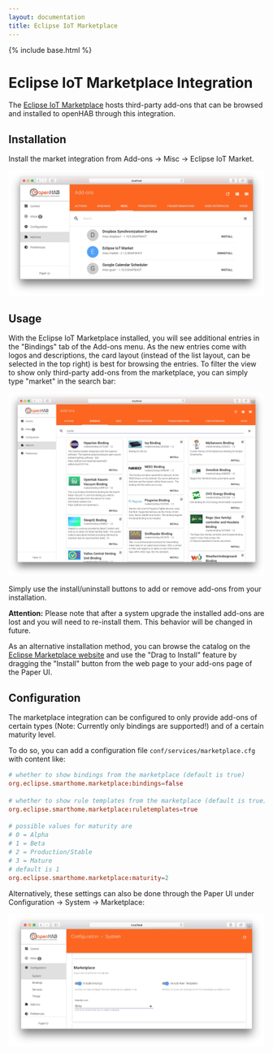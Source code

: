 ```yaml
---
layout: documentation
title: Eclipse IoT Marketplace
---
```


{% include base.html %}

# Eclipse IoT Marketplace Integration

The [Eclipse IoT Marketplace](https://marketplace.eclipse.org/taxonomy/term/4988%2C4396/title) hosts third-party add-ons that can be browsed and installed to openHAB through this integration.

## Installation

Install the market integration from Add-ons → Misc → Eclipse IoT Market.

![iot marketplace addon](images/eclipseiotmarket_addons.png)

## Usage

With the Eclipse IoT Marketplace installed, you will see additional entries in the "Bindings" tab of the Add-ons menu.
As the new entries come with logos and descriptions, the card layout (instead of the list layout, can be selected in the top right) is best for browsing the entries.
To filter the view to show only third-party add-ons from the marketplace, you can simply type "market" in the search bar:

![entries](images/eclipseiotmarket_listings.png)

Simply use the install/uninstall buttons to add or remove add-ons from your installation.

**Attention:** Please note that after a system upgrade the installed add-ons are lost and you will need to re-install them.
This behavior will be changed in future.

As an alternative installation method, you can browse the catalog on the [Eclipse Marketplace website](https://marketplace.eclipse.org/taxonomy/term/4988%2C4396/title) and use the "Drag to Install" feature by dragging the "Install" button from the web page to your add-ons page of the Paper UI.

## Configuration

The marketplace integration can be configured to only provide add-ons of certain types (Note: Currently only bindings are supported!) and of a certain maturity level.

To do so, you can add a configuration file `conf/services/marketplace.cfg` with content like:

```conf
# whether to show bindings from the marketplace (default is true)
org.eclipse.smarthome.marketplace:bindings=false

# whether to show rule templates from the marketplace (default is true)
org.eclipse.smarthome.marketplace:ruletemplates=true

# possible values for maturity are
# 0 = Alpha
# 1 = Beta
# 2 = Production/Stable
# 3 = Mature
# default is 1
org.eclipse.smarthome.marketplace:maturity=2
```

Alternatively, these settings can also be done through the Paper UI under Configuration → System → Marketplace:

![entries](images/eclipseiotmarket_configuration.png)
